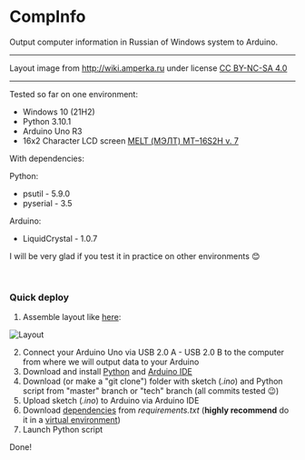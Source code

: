 # CompInfo
Output computer information in Russian of Windows system to Arduino.

---

Layout image from http://wiki.amperka.ru under license [CC BY-NC-SA 4.0](http://creativecommons.org/licenses/by-nc-sa/4.0/)

---

Tested so far on one environment:
- Windows 10 (21H2)
- Python 3.10.1
- Arduino Uno R3
- 16x2 Character LCD screen [MELT (МЭЛТ) МТ–16S2H v. 7](https://files.amperka.ru/datasheets/MT-16S2H.pdf)

With dependencies:

Python:
- psutil - 5.9.0
- pyserial - 3.5

Arduino:
- LiquidCrystal - 1.0.7

I will be very glad if you test it in practice on other environments :blush:


<br/>


### Quick deploy
1. Assemble layout like [here](http://wiki.amperka.ru/products:display-lcd-text-16x2#%D0%BF%D1%80%D0%B8%D0%BC%D0%B5%D1%80%D1%8B_%D1%80%D0%B0%D0%B1%D0%BE%D1%82%D1%8B_%D0%B4%D0%BB%D1%8F_arduino):

![Layout](http://wiki.amperka.ru/_media/products:display-lcd-text-16x2:display-lcd-text-16x2-arduino-wiring.png)

2. Connect your Arduino Uno via USB 2.0 A - USB 2.0 B to the computer from where we will output data to your Arduino
3. Download and install [Python](https://www.python.org/) and [Arduino IDE](https://www.arduino.cc/en/software)
4. Download (or make a "git clone") folder with sketch (*.ino*) and Python script from "master" branch or "tech" branch (all commits tested :wink:)
5. Upload sketch (*.ino*) to Arduino via Arduino IDE
6. Download [dependencies](https://pip.pypa.io/en/stable/cli/pip_install/#examples) from *requirements.txt* (**highly recommend** do it in a [virtual environment](https://docs.python.org/3/library/venv.html))
7. Launch Python script

Done!
